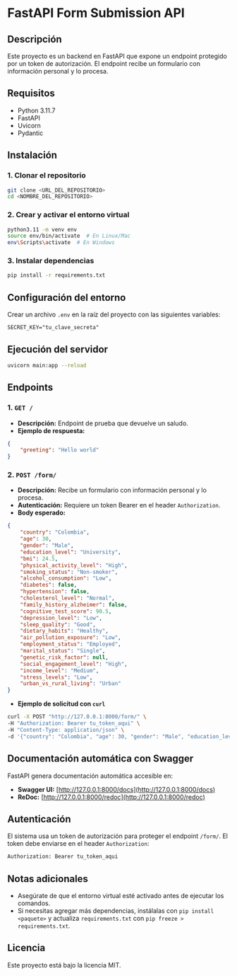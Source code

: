 # FastAPI Form Submission API

## Descripción
Este proyecto es un backend en FastAPI que expone un endpoint protegido por un token de autorización. El endpoint recibe un formulario con información personal y lo procesa.

## Requisitos
- Python 3.11.7
- FastAPI
- Uvicorn
- Pydantic

## Instalación
### 1. Clonar el repositorio
```sh
git clone <URL_DEL_REPOSITORIO>
cd <NOMBRE_DEL_REPOSITORIO>
```

### 2. Crear y activar el entorno virtual
```sh
python3.11 -m venv env
source env/bin/activate  # En Linux/Mac
env\Scripts\activate  # En Windows
```

### 3. Instalar dependencias
```sh
pip install -r requirements.txt
```

## Configuración del entorno
Crear un archivo `.env` en la raíz del proyecto con las siguientes variables:
```
SECRET_KEY="tu_clave_secreta"
```

## Ejecución del servidor
```sh
uvicorn main:app --reload
```

## Endpoints
### 1. `GET /`
- **Descripción:** Endpoint de prueba que devuelve un saludo.
- **Ejemplo de respuesta:**
```json
{
    "greeting": "Hello world"
}
```

### 2. `POST /form/`
- **Descripción:** Recibe un formulario con información personal y lo procesa.
- **Autenticación:** Requiere un token Bearer en el header `Authorization`.
- **Body esperado:**
```json
{
    "country": "Colombia",
    "age": 30,
    "gender": "Male",
    "education_level": "University",
    "bmi": 24.5,
    "physical_activity_level": "High",
    "smoking_status": "Non-smoker",
    "alcohol_consumption": "Low",
    "diabetes": false,
    "hypertension": false,
    "cholesterol_level": "Normal",
    "family_history_alzheimer": false,
    "cognitive_test_score": 90.5,
    "depression_level": "Low",
    "sleep_quality": "Good",
    "dietary_habits": "Healthy",
    "air_pollution_exposure": "Low",
    "employment_status": "Employed",
    "marital_status": "Single",
    "genetic_risk_factor": null,
    "social_engagement_level": "High",
    "income_level": "Medium",
    "stress_levels": "Low",
    "urban_vs_rural_living": "Urban"
}
```
- **Ejemplo de solicitud con `curl`**
```sh
curl -X POST "http://127.0.0.1:8000/form/" \
-H "Authorization: Bearer tu_token_aqui" \
-H "Content-Type: application/json" \
-d '{"country": "Colombia", "age": 30, "gender": "Male", "education_level": "University", "bmi": 24.5}'
```

## Documentación automática con Swagger
FastAPI genera documentación automática accesible en:
- **Swagger UI:** [http://127.0.0.1:8000/docs](http://127.0.0.1:8000/docs)
- **ReDoc:** [http://127.0.0.1:8000/redoc](http://127.0.0.1:8000/redoc)

## Autenticación
El sistema usa un token de autorización para proteger el endpoint `/form/`. El token debe enviarse en el header `Authorization`:
```sh
Authorization: Bearer tu_token_aqui
```

## Notas adicionales
- Asegúrate de que el entorno virtual esté activado antes de ejecutar los comandos.
- Si necesitas agregar más dependencias, instálalas con `pip install <paquete>` y actualiza `requirements.txt` con `pip freeze > requirements.txt`.

## Licencia
Este proyecto está bajo la licencia MIT.

